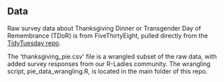 ## Data

Raw survey data about Thanksgiving Dinner or Transgender Day of Remembrance (TDoR) is from FiveThirtyEight, pulled directly from the [TidyTuesday repo](https://github.com/rfordatascience/tidytuesday/tree/master/data/2018/2018-11-20).

The 'thanksgiving_pie.csv' file is a wrangled subset of the raw data, with added survey responses from our R-Ladies community. The wrangling script, pie_data_wrangling.R, is located in the main folder of this repo.


